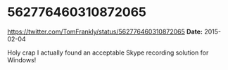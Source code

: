 # 562776460310872065
https://twitter.com/TomFrankly/status/562776460310872065
**Date:** 2015-02-04

Holy crap I actually found an acceptable Skype recording solution for Windows!
